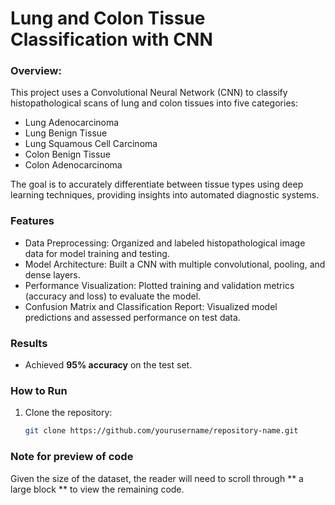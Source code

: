 # **Lung and Colon Tissue Classification with CNN**
### Overview: 
This project uses a Convolutional Neural Network (CNN) to classify histopathological scans of lung and colon tissues into five categories:

* Lung Adenocarcinoma
* Lung Benign Tissue
* Lung Squamous Cell Carcinoma
* Colon Benign Tissue
* Colon Adenocarcinoma

The goal is to accurately differentiate between tissue types using deep learning techniques, providing insights into automated diagnostic systems.

### Features
* Data Preprocessing: Organized and labeled histopathological image data for model training and testing.
* Model Architecture: Built a CNN with multiple convolutional, pooling, and dense layers.
* Performance Visualization: Plotted training and validation metrics (accuracy and loss) to evaluate the model.
* Confusion Matrix and Classification Report: Visualized model predictions and assessed performance on test data.

### Results
* Achieved **95% accuracy** on the test set.

### How to Run
1. Clone the repository:
   ```bash
   git clone https://github.com/yourusername/repository-name.git

### Note for preview of code
Given the size of the dataset, the reader will need to scroll through ** a large block ** to view the remaining code.
